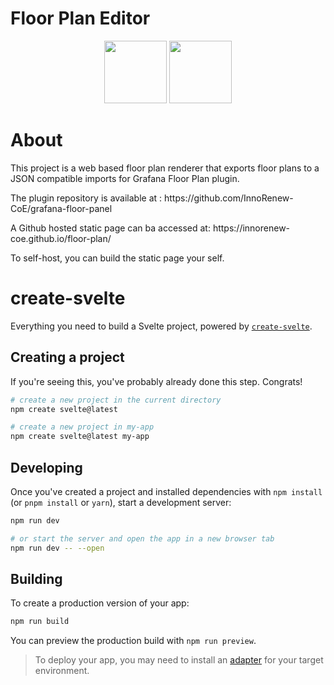 # Floor Plan Editor
<p align="center">
<img src="https://github.com/MihaelBercic/grafana-floor-panel/assets/2729743/85c78481-6194-4d88-a6c5-f68d0a96cb8f" height="100px">
<img src="https://github.com/MihaelBercic/grafana-floor-panel/assets/2729743/6e821372-da46-4ad1-8b2e-b0f4fdde068a" height="100px">
</p>


# About
This project is a web based floor plan renderer that exports floor plans to a JSON compatible imports for Grafana Floor Plan plugin.
<p> The plugin repository is available at : https://github.com/InnoRenew-CoE/grafana-floor-panel </p>
<p> A Github hosted static page can ba accessed at: https://innorenew-coe.github.io/floor-plan/</p>

<p>To self-host, you can build the static page your self. </p>


# create-svelte

Everything you need to build a Svelte project, powered by [`create-svelte`](https://github.com/sveltejs/kit/tree/main/packages/create-svelte).

## Creating a project

If you're seeing this, you've probably already done this step. Congrats!

```bash
# create a new project in the current directory
npm create svelte@latest

# create a new project in my-app
npm create svelte@latest my-app
```

## Developing

Once you've created a project and installed dependencies with `npm install` (or `pnpm install` or `yarn`), start a development server:

```bash
npm run dev

# or start the server and open the app in a new browser tab
npm run dev -- --open
```

## Building

To create a production version of your app:

```bash
npm run build
```

You can preview the production build with `npm run preview`.

> To deploy your app, you may need to install an [adapter](https://kit.svelte.dev/docs/adapters) for your target environment.
